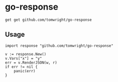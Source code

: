 # go-response

```
get get github.com/tomwright/go-response
```

## Usage

```
import response "github.com/tomwright/go-response"

v := response.New()
v.Vars["x"] = "y"
err = v.RenderJSON(w, r)
if err != nil {
    panic(err)
}
```